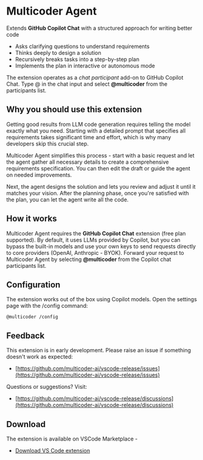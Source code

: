 # Multicoder Agent

Extends **GitHub Copilot Chat** with a structured approach for writing better code

-   Asks clarifying questions to understand requirements
-   Thinks deeply to design a solution
-   Recursively breaks tasks into a step-by-step plan
-   Implements the plan in interactive or autonomous mode

The extension operates as a _chat participant_ add-on to GitHub Copilot Chat. Type @ in the chat input and select **@multicoder** from the participants list.

## Why you should use this extension

Getting good results from LLM code generation requires telling the model exactly what you need. Starting with a detailed prompt that specifies all requirements takes significant time and effort, which is why many developers skip this crucial step.

Multicoder Agent simplifies this process - start with a basic request and let the agent gather all necessary details to create a comprehensive requirements specification. You can then edit the draft or guide the agent on needed improvements.

Next, the agent designs the solution and lets you review and adjust it until it matches your vision. After the planning phase, once you're satisfied with the plan, you can let the agent write all the code.

## How it works

Multicoder Agent requires the **GitHub Copilot Chat** extension (free plan supported). By default, it uses LLMs provided by Copilot, but you can bypass the built-in models and use your own keys to send requests directly to core providers (OpenAI, Anthropic - BYOK). Forward your request to Multicoder Agent by selecting **@multicoder** from the Copilot chat participants list.

## Configuration

The extension works out of the box using Copilot models. Open the settings page with the /config command:

```
@multicoder /config
```

## Feedback

This extension is in early development. Please raise an issue if something doesn't work as expected:

-   [https://github.com/multicoder-ai/vscode-release/issues](https://github.com/multicoder-ai/vscode-release/issues)

Questions or suggestions? Visit:

-   [https://github.com/multicoder-ai/vscode-release/discussions](https://github.com/multicoder-ai/vscode-release/discussions)

## Download

The extension is available on VSCode Marketplace -

-   [Download VS Code extension](https://marketplace.visualstudio.com/items?itemName=multicoder.multicoder)
